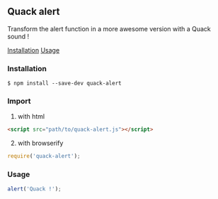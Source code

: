 ## Quack alert

Transform the alert function in a more awesome version with a Quack sound !

[Installation](#installation)
[Usage](#usage)

### Installation

```
$ npm install --save-dev quack-alert
```

### Import

1. with html

```html
<script src="path/to/quack-alert.js"></script>
```

2. with browserify

```js
require('quack-alert');
```

### Usage

```js
alert('Quack !');
```